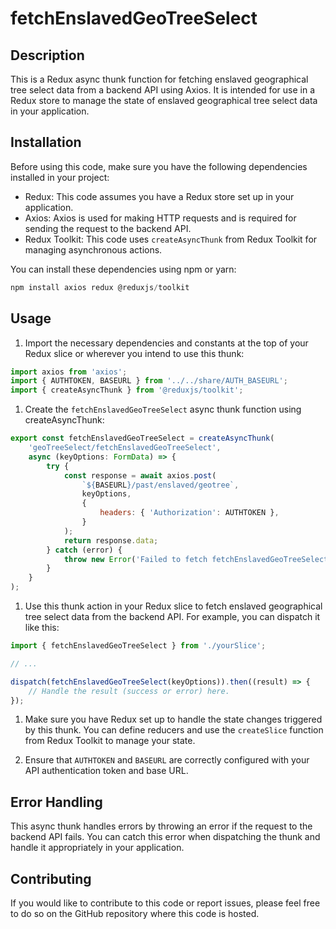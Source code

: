 # fetchEnslavedGeoTreeSelect
## Description
This is a Redux async thunk function for fetching enslaved geographical tree select data from a backend API using Axios. It is intended for use in a Redux store to manage the state of enslaved geographical tree select data in your application.

## Installation
Before using this code, make sure you have the following dependencies installed in your project:

- Redux: This code assumes you have a Redux store set up in your application.
- Axios: Axios is used for making HTTP requests and is required for sending the request to the backend API.
- Redux Toolkit: This code uses `createAsyncThunk` from Redux Toolkit for managing asynchronous actions.

You can install these dependencies using npm or yarn:
```js
npm install axios redux @reduxjs/toolkit
```

## Usage
1) Import the necessary dependencies and constants at the top of your Redux slice or wherever you intend to use this thunk:

```jsx
import axios from 'axios';
import { AUTHTOKEN, BASEURL } from '../../share/AUTH_BASEURL';
import { createAsyncThunk } from '@reduxjs/toolkit';
```

1) Create the `fetchEnslavedGeoTreeSelect` async thunk function using createAsyncThunk:

```js
export const fetchEnslavedGeoTreeSelect = createAsyncThunk(
    'geoTreeSelect/fetchEnslavedGeoTreeSelect',
    async (keyOptions: FormData) => {
        try {
            const response = await axios.post(
                `${BASEURL}/past/enslaved/geotree`,
                keyOptions,
                {
                    headers: { 'Authorization': AUTHTOKEN },
                }
            );
            return response.data;
        } catch (error) {
            throw new Error('Failed to fetch fetchEnslavedGeoTreeSelect data');
        }
    }
);

```
1) Use this thunk action in your Redux slice to fetch enslaved geographical tree select data from the backend API. For example, you can dispatch it like this:

```jsx
import { fetchEnslavedGeoTreeSelect } from './yourSlice';

// ...

dispatch(fetchEnslavedGeoTreeSelect(keyOptions)).then((result) => {
    // Handle the result (success or error) here.
});
```

1) Make sure you have Redux set up to handle the state changes triggered by this thunk. You can define reducers and use the `createSlice` function from Redux Toolkit to manage your state.

2) Ensure that `AUTHTOKEN` and `BASEURL` are correctly configured with your API authentication token and base URL.

## Error Handling
This async thunk handles errors by throwing an error if the request to the backend API fails. You can catch this error when dispatching the thunk and handle it appropriately in your application.

## Contributing
If you would like to contribute to this code or report issues, please feel free to do so on the GitHub repository where this code is hosted.

